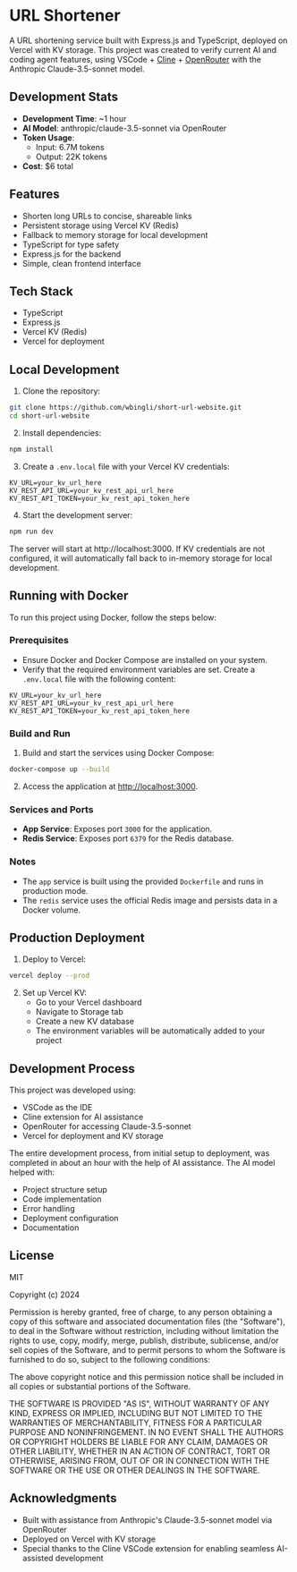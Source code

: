 # URL Shortener

A URL shortening service built with Express.js and TypeScript, deployed on Vercel with KV storage. This project was created to verify current AI and coding agent features, using VSCode + [Cline](https://github.com/cline/cline) + [OpenRouter](https://openrouter.ai/) with the Anthropic Claude-3.5-sonnet model.

## Development Stats
- **Development Time**: ~1 hour
- **AI Model**: anthropic/claude-3.5-sonnet via OpenRouter
- **Token Usage**:
  - Input: 6.7M tokens
  - Output: 22K tokens
- **Cost**: $6 total

## Features
- Shorten long URLs to concise, shareable links
- Persistent storage using Vercel KV (Redis)
- Fallback to memory storage for local development
- TypeScript for type safety
- Express.js for the backend
- Simple, clean frontend interface

## Tech Stack
- TypeScript
- Express.js
- Vercel KV (Redis)
- Vercel for deployment

## Local Development

1. Clone the repository:
```bash
git clone https://github.com/wbingli/short-url-website.git
cd short-url-website
```

2. Install dependencies:
```bash
npm install
```

3. Create a `.env.local` file with your Vercel KV credentials:
```env
KV_URL=your_kv_url_here
KV_REST_API_URL=your_kv_rest_api_url_here
KV_REST_API_TOKEN=your_kv_rest_api_token_here
```

4. Start the development server:
```bash
npm run dev
```

The server will start at http://localhost:3000. If KV credentials are not configured, it will automatically fall back to in-memory storage for local development.

## Running with Docker

To run this project using Docker, follow the steps below:

### Prerequisites

- Ensure Docker and Docker Compose are installed on your system.
- Verify that the required environment variables are set. Create a `.env.local` file with the following content:

```env
KV_URL=your_kv_url_here
KV_REST_API_URL=your_kv_rest_api_url_here
KV_REST_API_TOKEN=your_kv_rest_api_token_here
```

### Build and Run

1. Build and start the services using Docker Compose:

```bash
docker-compose up --build
```

2. Access the application at [http://localhost:3000](http://localhost:3000).

### Services and Ports

- **App Service**: Exposes port `3000` for the application.
- **Redis Service**: Exposes port `6379` for the Redis database.

### Notes

- The `app` service is built using the provided `Dockerfile` and runs in production mode.
- The `redis` service uses the official Redis image and persists data in a Docker volume.

## Production Deployment

1. Deploy to Vercel:
```bash
vercel deploy --prod
```

2. Set up Vercel KV:
   - Go to your Vercel dashboard
   - Navigate to Storage tab
   - Create a new KV database
   - The environment variables will be automatically added to your project

## Development Process
This project was developed using:
- VSCode as the IDE
- Cline extension for AI assistance
- OpenRouter for accessing Claude-3.5-sonnet
- Vercel for deployment and KV storage

The entire development process, from initial setup to deployment, was completed in about an hour with the help of AI assistance. The AI model helped with:
- Project structure setup
- Code implementation
- Error handling
- Deployment configuration
- Documentation

## License
MIT

Copyright (c) 2024

Permission is hereby granted, free of charge, to any person obtaining a copy of this software and associated documentation files (the "Software"), to deal in the Software without restriction, including without limitation the rights to use, copy, modify, merge, publish, distribute, sublicense, and/or sell copies of the Software, and to permit persons to whom the Software is furnished to do so, subject to the following conditions:

The above copyright notice and this permission notice shall be included in all copies or substantial portions of the Software.

THE SOFTWARE IS PROVIDED "AS IS", WITHOUT WARRANTY OF ANY KIND, EXPRESS OR IMPLIED, INCLUDING BUT NOT LIMITED TO THE WARRANTIES OF MERCHANTABILITY, FITNESS FOR A PARTICULAR PURPOSE AND NONINFRINGEMENT. IN NO EVENT SHALL THE AUTHORS OR COPYRIGHT HOLDERS BE LIABLE FOR ANY CLAIM, DAMAGES OR OTHER LIABILITY, WHETHER IN AN ACTION OF CONTRACT, TORT OR OTHERWISE, ARISING FROM, OUT OF OR IN CONNECTION WITH THE SOFTWARE OR THE USE OR OTHER DEALINGS IN THE SOFTWARE.

## Acknowledgments
- Built with assistance from Anthropic's Claude-3.5-sonnet model via OpenRouter
- Deployed on Vercel with KV storage
- Special thanks to the Cline VSCode extension for enabling seamless AI-assisted development